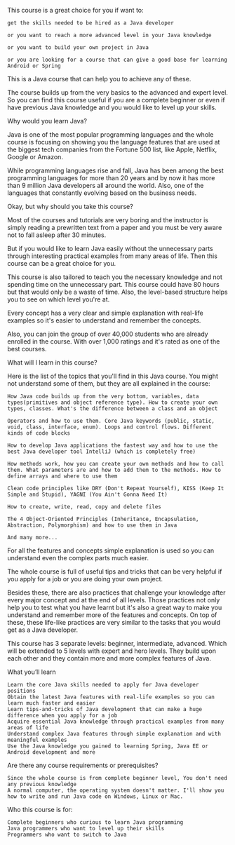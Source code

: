 This course is a great choice for you if want to:

    get the skills needed to be hired as a Java developer

    or you want to reach a more advanced level in your Java knowledge

    or you want to build your own project in Java

    or you are looking for a course that can give a good base for learning Android or Spring

This is a Java course that can help you to achieve any of these.


The course builds up from the very basics to the advanced and expert level. So you can find this course useful if you are a complete beginner or even if have previous Java knowledge and you would like to level up your skills.


Why would you learn Java?

Java is one of the most popular programming languages and the whole course is focusing on showing you the language features that are used at the biggest tech companies from the Fortune 500 list, like Apple, Netflix, Google or Amazon.


While programming languages rise and fall, Java has been among the best programming languages for more than 20 years and by now it has more than 9 million Java developers all around the world. Also, one of the languages that constantly evolving based on the business needs.

Okay, but why should you take this course?

Most of the courses and tutorials are very boring and the instructor is simply reading a prewritten text from a paper and you must be very aware not to fall asleep after 30 minutes.

But if you would like to learn Java easily without the unnecessary parts through interesting practical examples from many areas of life. Then this course can be a great choice for you.


This course is also tailored to teach you the necessary knowledge and not spending time on the unnecessary part. This course could have 80 hours but that would only be a waste of time. Also, the level-based structure helps you to see on which level you're at.


Every concept has a very clear and simple explanation with real-life examples so it's easier to understand and remember the concepts.


Also, you can join the group of over 40,000 students who are already enrolled in the course. With over 1,000 ratings and it's rated as one of the best courses.


What will I learn in this course?

Here is the list of the topics that you'll find in this Java course. You might not understand some of them, but they are all explained in the course:

    How Java code builds up from the very bottom, variables, data types(primitives and object reference type). How to create your own types, classes. What's the difference between a class and an object

    Operators and how to use them. Core Java keywords (public, static, void, class, interface, enum). Loops and control flows. Different kinds of code blocks

    How to develop Java applications the fastest way and how to use the best Java developer tool IntelliJ (which is completely free)

    How methods work, how you can create your own methods and how to call them. What parameters are and how to add them to the methods. How to define arrays and where to use them

    Clean code principles like DRY (Don't Repeat Yourself), KISS (Keep It Simple and Stupid), YAGNI (You Ain't Gonna Need It)

    How to create, write, read, copy and delete files

    The 4 Object-Oriented Principles (Inheritance, Encapsulation, Abstraction, Polymorphism) and how to use them in Java

    And many more...


For all the features and concepts simple explanation is used so you can understand even the complex parts much easier.


The whole course is full of useful tips and tricks that can be very helpful if you apply for a job or you are doing your own project.


Besides these, there are also practices that challenge your knowledge after every major concept and at the end of all levels. Those practices not only help you to test what you have learnt but it's also a great way to make you understand and remember more of the features and concepts. On top of these, these life-like practices are very similar to the tasks that you would get as a Java developer.


This course has 3 separate levels: beginner, intermediate, advanced. Which will be extended to 5 levels with expert and hero levels. They build upon each other and they contain more and more complex features of Java.



What you’ll learn

    Learn the core Java skills needed to apply for Java developer positions
    Obtain the latest Java features with real-life examples so you can learn much faster and easier
    Learn tips-and-tricks of Java development that can make a huge difference when you apply for a job
    Acquire essential Java knowledge through practical examples from many areas of life
    Understand complex Java features through simple explanation and with meaningful examples
    Use the Java knowledge you gained to learning Spring, Java EE or Android development and more

Are there any course requirements or prerequisites?

    Since the whole course is from complete beginner level, You don't need any previous knowledge
    A normal computer, the operating system doesn't matter. I'll show you how to write and run Java code on Windows, Linux or Mac.

Who this course is for:

    Complete beginners who curious to learn Java programming
    Java programmers who want to level up their skills
    Programmers who want to switch to Java
